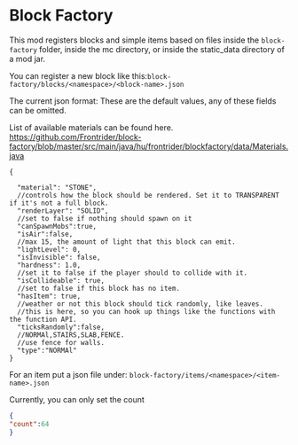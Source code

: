 # Block Factory

This mod registers blocks and simple items based on files inside the
`block-factory` folder, inside the mc directory, or inside the static_data directory of a mod jar.

You can register a new block like 
this:`block-factory/blocks/<namespace>/<block-name>.json`

The current json format:
These are the default values, any of these fields can be omitted.

List of available materials can be found here.
https://github.com/Frontrider/block-factory/blob/master/src/main/java/hu/frontrider/blockfactory/data/Materials.java

```
{

  "material": "STONE",
  //controls how the block should be rendered. Set it to TRANSPARENT if it's not a full block.
  "renderLayer": "SOLID",
  //set to false if nothing should spawn on it
  "canSpawnMobs":true,
  "isAir":false,
  //max 15, the amount of light that this block can emit.
  "lightLevel": 0,
  "isInvisible": false,
  "hardness": 1.0,
  //set it to false if the player should to collide with it.
  "isCollideable": true,
  //set to false if this block has no item.
  "hasItem": true,
  //weather or not this block should tick randomly, like leaves. 
  //this is here, so you can hook up things like the functions with the function API.
  "ticksRandomly":false,
  //NORMAl,STAIRS,SLAB,FENCE.
  //use fence for walls.
  "type":"NORMAl"
}
```

For an item put a json file under:
`block-factory/items/<namespace>/<item-name>.json`

Currently, you can only set the count
```json
{
"count":64
}
```
